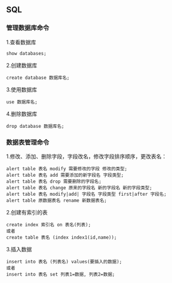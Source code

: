 ## SQL

### 管理数据库命令
1.查看数据库
```
show databases;
```

2.创建数据库
```
create database 数据库名;
```

3.使用数据库
```
use 数据库名;
```

4.删除数据库
```
drop database 数据库名;
```

### 数据表管理命令
1.修改、添加、删除字段，字段改名，修改字段排序顺序，更改表名：
```
alert table 表名 modify 需要修改的字段 修改的类型;
alert table 表名 add 需要添加的新字段名 字段类型;
alert table 表名 drop 需要删除的字段名;
alert table 表名 change 原来的字段名 新的字段名 新的字段类型;
alert table 表名 modify|add| 字段名 字段类型 first|after 字段名;
alert table 原数据表名 rename 新数据表名;
```

2.创建有索引的表
```
create index 索引名 on 表名(列表);
或者
create table 表名 (index index1(id,name));
```

3.插入数据
```
insert into 表名 (列表名) values(要插入的数据);
或者
insert into 表名 set 列表1=数据, 列表2=数据;
```